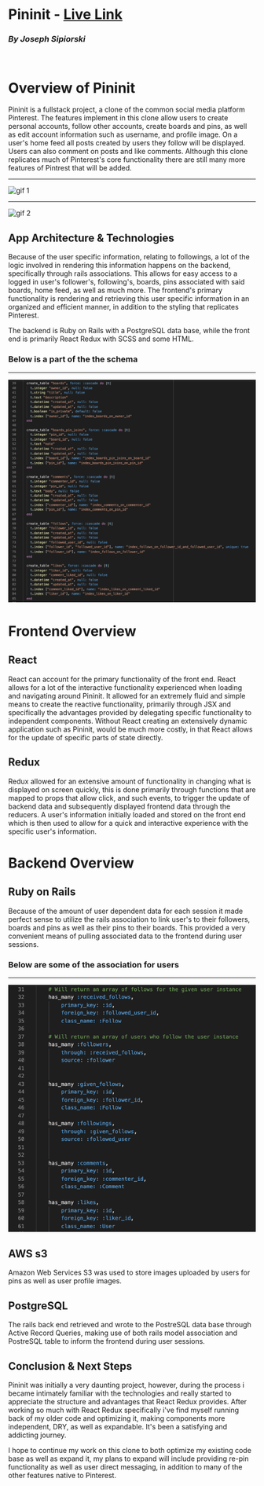 # **Pininit** - [Live Link](https://pininit.herokuapp.com/#/)


### *By Joseph Sipiorski* 
<br>

# Overview of Pininit

Pininit is a fullstack project, a clone of the common social media platform Pinterest. The features implement in this clone allow users to create personal accounts, follow other accounts, create boards and pins, as well as edit account information such as username, and profile image. On a user's home feed all posts created by users they follow will be displayed. Users can also comment on posts and like comments. Although this clone replicates much of Pinterest's core functionality there are still many more features of Pintrest that will be added.
___
![gif 1](./app/assets/images/readme_1.gif)
___
![gif 2](./app/assets/images/readme_2.gif)


## App Architecture & Technologies

Because of the user specific information, relating to followings, a lot of the logic involved in rendering this information happens on the backend, specifically through rails associations. This allows for easy access to a logged in user's follower's, following's, boards, pins associated with said boards, home feed, as well as much more. The frontend's primary functionality is rendering and retrieving this user specific information in an organized and efficient manner, in addition to the styling that replicates Pinterest.

The backend is Ruby on Rails with a PostgreSQL data base, while the front end is primarily React Redux with SCSS and some HTML.

### Below is a part of the the schema
___
![jpg 3](./app/assets/images/readme_3.jpg)


# Frontend Overview
## React

React can account for the primary functionality of the front end. React allows for a lot of the interactive functionality experienced when loading and navigating around Pininit. It allowed for an extremely fluid and simple means to create the reactive functionality, primarily through JSX and specifically the advantages provided by delegating specific functionality to independent components. Without React creating an extensively dynamic application such as Pininit, would be much more costly, in that React allows for the update of specific parts of state directly. 


## Redux

Redux allowed for an extensive amount of functionality in changing what is displayed on screen quickly, this is done primarily through functions that are mapped to props that allow click, and such events, to trigger the update of backend data and subsequently displayed frontend data through the reducers. A user's information initially loaded and stored on the front end which is then used to allow for a quick and interactive experience with the specific user's information.


# Backend Overview

## Ruby on Rails 

Because of the amount of user dependent data for each session it made perfect sense to utilize the rails association to link user's to their followers, boards and pins as well as their pins to their boards. This provided a very convenient means of pulling associated data to the frontend during user sessions. 

### Below are some of the association for users
___
![jpg 3](./app/assets/images/screenshot_4.jpg)

## AWS s3
Amazon Web Services S3 was used to store images uploaded by users for pins as well as user profile images.

## PostgreSQL
The rails back end retrieved and wrote to the PostreSQL data base through Active Record Queries, making use of both rails model association and PostreSQL table to inform the frontend during user sessions. 

## Conclusion & Next Steps

Pininit was initially a very daunting project, however, during the process i became intimately familiar with the technologies and really started to appreciate the structure and advantages that React Redux provides. After working so much with React Redux specifically i've find myself running back of my older code and optimizing it, making components more independent, DRY, as well as expandable. It's been a satisfying and addicting journey. 

I hope to continue my work on this clone to both optimize my existing code base as well as expand it, my plans to expand will include providing re-pin functionality as well as user direct messaging, in addition to many of the other features native to Pinterest. 
